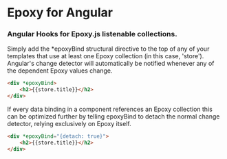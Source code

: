 # Epoxy for Angular
### Angular Hooks for Epoxy.js listenable collections.

Simply add the *epoxyBind structural directive to the top of any of your templates that use
at least one Epoxy collection (in this case, 'store'). Angular's change detector will automatically
be notified whenever any of the dependent Epoxy values change.

```html
<div *epoxyBind>
    <h2>{{store.title}}</h2>
</div>
```

If every data binding in a component references an Epoxy collection this can be optimized further
by telling epoxyBind to detach the normal change detector, relying exclusively on Epoxy itself.

```html
<div *epoxyBind="{detach: true}">
    <h2>{{store.title}}</h2>
</div>
```